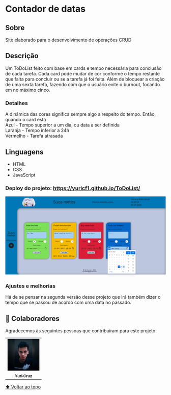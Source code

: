# Contador de datas

<!---Esses são exemplos. Veja https://shields.io para outras pessoas ou para personalizar este conjunto de escudos. Você pode querer incluir dependências, status do projeto e informações de licença aqui--->
## Sobre
Site elaborado para o desenvolvimento de operações CRUD 

## Descrição
Um ToDoList feito com base em cards e tempo necessária para conclusão de cada tarefa. Cada card pode mudar de cor conforme o tempo restante que falta para concluir ou se a tarefa já foi feita. Além de bloquear a criação de uma sexta tarefa, fazendo com que o usuário evite o burnout, focando em no máximo cinco.

### Detalhes
A dinâmica das cores significa sempre algo a respeito do tempo. Então, quando o card está <br>
Azul - Tempo superior a um dia, ou data a ser definida <br>
Laranja - Tempo inferior a 24h <br>
Vermelho - Tarefa atrasada

<div id='comeco'>
 </div>

## Linguagens
- HTML
- CSS
- JavaScript

### Deploy do projeto: https://yuricf1.github.io/ToDoList/

<img src="https://raw.githubusercontent.com/YuriCF1/ToDoList/main/assets/img/example.png" alt="imagem do site">

### Ajustes e melhorias

Há de se pensar na segunda versão desse projeto que irá também dizer o tempo que se passou de acordo com uma data no passado.

## 🤝 Colaboradores

Agradecemos às seguintes pessoas que contribuíram para este projeto:

<table>
  <tr>
    <td align="center">
      <a href="https://www.linkedin.com/in/yf19/">
        <img src="https://github.com/YuriCF1/YuriCF1/blob/main/99689063.jpg" width="100px;" alt="Foto do Yuri Cruz no GitHub"/><br>
        <sub>
          <b>Yuri Cruz</b>
        </sub>
      </a>
    </td>
 
</table>


[⬆ Voltar ao topo](#comeco)<br>
